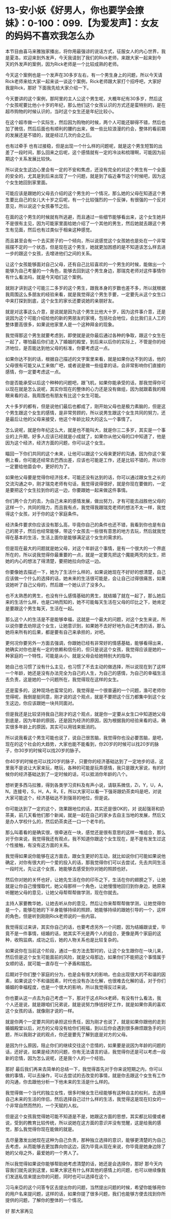 # 13-安小妖《好男人，你也要学会撩妹》：0-100：099.【为爱发声】：女友的妈妈不喜欢我怎么办

本节目由喜马来雅独家播出，将你用最强谅的说话方式，征服女人的内心世界，我是夏洛，欢迎来到外发声，今天我请到了我们的Rick老师，来跟大家一起来到今天的外发声的案例，因为Rick老师是一个比较成熟的老师。

今天这个案例也是一个发声在30多岁左右，有一个男生身上的问题，所以今天请Rick老师来给大家一起来谈一谈这个案例，Rick老师跟大家打个招呼吧，大家好 我是Rick，那好 下面我先给大家介绍一下。

今天要讲的这个案例，那阿里的主人公这个男生呢，大概年纪有30多岁，然后这个女孩呢要比他小十岁的年纪，那么他们这个女孩认识的方式还是蛮特别的，是在超市购物的时候认识的，当时这个女生还是年纪比较小。

在这个超市做一个实际生，然后因为购物的时候，两个人可能还聊得不错，然后也加了微信，然后后面也有顺利的腰约出来，做一些比较浪漫的约会，整体的看前期的发展还是不错的，就是经过几次约会之后。

也有过牵手 也有过接稳，但是出现一个什么样的问题呢，就是这个男生短暂的出差了一段时间，那么回来之后呢，这个感情就有一定的冷淡和梳理啊，可能因为前期这个关系发展比较快。

所以说女生这边心里会有一定的不安和焦虑，还没有完全的对这个男生有一个全面的安全的，尤其是到后来出现了一个问题，就是到了临近春节这个时候吧，因为这个女生她回到家里面。

可能应该是跟她的父母去介绍的这个男生的一个情况，那么她的父母在知道这个男生要比自己的女儿大十岁之后呢，有一个比较强烈的一个反弹，有很强的一个反对意见，所以说这个女孩春节之后。

在面的这个男生的时候就有所逃避，而且通过一些细节能够看出来，这个女生她并不是很有主见，因为可能家里面给她介绍了一个其他的男生，然后她就去跟这个男生有见面，然后也有过类似于相亲这种感觉。

而且甚至会有一个去买房子的一个倾向，所以说感觉这个女孩她也是处在一个非常摇摆不定的一个状态，但是现在这个男生，她就更加困惑的是不知道该怎么样去进一步的跟这个女孩，去增进他们之间的关系。

让这个女孩能够面对自己父母，还有自己比较喜欢的一个男生的时候，能做出一个能够为自己考量的一个角色，能够去回到这个男生身边，那瑞克老师对这件事情你有什么看法吗，就是今天咱们这个案例。

就刚才讲到这个可能三二多岁的这个男生，跟我本身的岁数也差不多，所以就根据我周围这么多朋友的经验来看，就是我觉得这个男生手要，一定要先从这个女生口中来打探到到底，这个女生的家长还要说她的亲朋好友。

就是对这事这么介意，是说就是因为这个男生比他大十岁，因为这件事介意，还是说因为这个可能介绍给他的新的男朋友的家境，包括社会地位，会比我们主人工的整体要高很多，如果说他家里人是一个这种拜金的现象。

我觉得那这个男生就要考虑到，即使就是说你最后通过各种的争取，跟这个女生在一起了，哪怕最后你们走入了婚姻的殿堂，到后来以后你的实际上，不管是你的经济地位，是否能达到他父母的标准，你要考虑这一点。

如果你达不到的话，根据自己描述的文字案里来看，就是如果你达不到的话，他的父母很有可能又从工来做广吧，或者说是做一些组拿的话，会非常影响你们直接的感情，你一定要考虑这一点。

你是否能承受以后这个种种的问题吧，跟飞机，如果你能承受的话，那我觉得你可以现在就是怎么说呢，其实你现在的整体的心力还是没有做组，因为就跟着我的精眼来看的话，我周围也有朋友有比这个女生可能。

大十多岁的都有，但是说他们最后也都成了，刚开始父母也是极力素脑的，但是这个男生跟这个女生的感情，是非常劳顾的，所以说男生跟这个女生共同的努力，还是最后让他的父母来接受，他这个年龄比较大的这么一个事情了。

怎么说呢，就是你年纪这么大，就是也不能叫大，就是你三二多岁，其实是一个事业的上升期，好多人应该已经就是小成就了，如果你从他父母的口中知道了，他是因为这个经济，经济方面的问题，你可以这个女生。

瞄回一下你们共同的这个未来，让他可以跟这个父母来更好的沟通，因为你这个案例上看，你可能还经常去巴西出差，应该也可能是工作，还是比较不错的，所以你一定要给他苗会中，更好的为了。

如果他父母要是觉得你经济技术，可能还没有达到的话，你可以通过跟女生之长的交流沟通之中，刚才瑞克老师有句话，我觉得说得很好，就是你现在要做的，一定是要把这个女生拉到你的这一边，你要跟她一起来做这件事情。

你们两个合力的去，为自己未来的感情发展，做出努力，才有可能去战胜他父母的这样一个，共同的阻力，而且我有点，我觉得我跟瑞克老师的想法不太一样，我觉得这个女孩，对于你的这个家庭条件。

经济条件要求你应该没有那么高，毕竟你自己的条件也还不错，我看到你也是有自己的房子，然后也经常能够，带这个女孩去一些很有意思的地方去玩，然后就我觉得在基本的生活，生活上面你是能够满足这个女生的需求的。

但是现在最大的问题就是她父母，对这个年龄这个事情，是有一个很大的一个界底所在的，所以说我觉得你最重要的一点，就是一定要先把这个魔能两壳的女生，把她的内心的想法了得清楚，要把她拉向你这一边。

你要像她去描述一下，她为了生活什么样的，如果说她现在不好好的想清楚，自己应该做一个什么的选择的话，她未来的生活很可能是，会让自己过得很痛苦，如果说她听了自己父母的，然后跟一个她认识了没多久。

也不太熟悉的男生，也没有什么感情基础的男生，就结婚了就在一起了，那么她后来的生活什么样，也是口响而知的，她不可能每天生活在父母的印比之下，她肯定是要跟这个男生每天，生活在一起。

那么这个人的生活是不是能够幸福，这就是一个最大的问题，对这个女生来说，所以说你要去劝除这个女生，让她意识到，如果她不去好好地为自己考虑的话，那么她将来所有的后果，都是要有自己来承担的，对吧。

更何况你要另外一方面去强调，你跟她已经有非常好的情感基础，能够看得出来，她确实对你也是有一定的依赖和信任的，但只是说这个女孩，我觉得应该是她的一种家庭的一个特性，可能是从小，就是父母会给她特别大的指导。

她自己也习惯了没有什么主见，也习惯了不去主动的做选择，所以说现在到了这样一个年龄，她还是没有办法完全为自己的人生，为自己的感情，为自己的幸福生活去负责，这是她的一个问题所在，我觉得现在这样的女生。

还是蛮多的，这种现场也蛮常见的，我觉得是一个很普遍的一个问题，渔可老师你觉得呢，我倒是挺同意，刚才说的这个观点，就是不要把这个压力都集中到这个女生这边，你应该跟她一块共同面对。

但是我还是比较坚持我自己刚才的这个观点，就是你一定要从女生口中知道她父母到底是，因为年龄的原因，还是因为经济的原因，因为根据我的经验来看的话，确实很多年龄上的原因，其实可以用钱来抵消的。

所以说我看这个男生可能也说了，说自己很苦脑，我觉得你也没必要苦脑，是吧，现在的这个社会的大趋势，大家也能不能看到，你20岁的时候可以找20岁的脉子，你30岁的时候可以找20岁的脉子。

你40岁的时候也可以找20岁的脉子，只要你的经济基础达到了一定地步的话，这里我不是说让大家来玩，瞎玩，各种的可能是玩弄感情，我只是跟大家说，有的时候你的经济基础达到了一定时候的话，可以抵消你年龄的八个。

想听更多西马拉雅，得到各类学习资料及有声小说，请联系微信，Zi，Y，U，A，N，连接号，S，H，A，R，E，所以大家可以看一下强哥跟奶茶卖吗是吧，对说大家可能这个，经济基础达不到强哥的地位，但是说。

你可能达到了一定的这个，效果跟地位的话，其实还是很OK的，对 说起强哥和奶茶美，前几天看他们那个新闻，就是一起在自己的家乡去自主当地的发展，然后又是办人学校什么的，然后奶茶卖还一口一个老牛的。

那么叫着看的是确实很，很牵迷在一块，感觉还是很有意思的这样一堆组合，那么对于你来说，我觉得我还有观点，我不知道你跟这个女生现在，是不是有发生过这个性接触，有没有这方面的关系。

我觉得如果说你能够在这方面去，跟女生更好的互动，就比如说你们可能如果说他确定，对你有很大的一个爱的投入的话，那我觉得你们可以去尝试，先去共同生活一段时光，先让这个女孩，她能够去感受到你对她的照顾也好。

然后你对她的关怀也好，让她先生活在你的印币之下，生活在你的翅膀之下，让她就是让你自己慢慢取代，她父母那样一个角色，让她慢慢地回归到你身边，她原来听醒她父母的意见，让她父母帮帮帮做学测，现在你就去。

主持人家要教华她，让她去听从你的意见，然后让你来帮帮帮做学测，让她觉得你是一个，能够在她的下半身能够持续的照顾，她能够持续的跟她引导的一个，这样的角色，但是听到刚刚Rick老师说的一些内容。

我觉得反过来讲，其实你自己的话，也要考虑另外一个问题，因为结婚跟谈爱，毕竟不是一件事情，结婚的话，她其实不光是两个人的组合，更像是两个家庭的这种，收购监病，成功之后，她的人物关系也是比较复杂的。

如果说你在当前这个阶段，通过一些方法去暂时的，让这个女生跟你在一块儿来，然后但是这个女生可能面前的风险，就是父母那边，如果你们不能把这个事情属于女顺的话，就可能一直存在一个矛盾和尴尬。

后期对于你们整个家庭的分为，也是会有很大的影响，也会出现很大的不和谐的因素，如果说这个不和谐因素，时代也没有办法化解，也很难去化解的话，对于你们婚姻的幸福程度，也是一个很大的影响，所以我觉得反过来说。

你也要从这一点去为自己考虑一下，那对于这点Rick老師，有没有什么看法，我个人还是说，就是跟咱们兄弟说，就是说努力挣钱好好工作，就是如果你真的喜欢这个女孩的话，就像刚才说的一样。

就是你两个一定要共同的承担这份责任，因为刚才也说了，就是如果你跟他的走到婚姻殿堂以后，对方的父母没有给你们祝福，到以后你会遇到很多麻烦跟急手的问题，所以我刚才说的观点，你还是要先了解到底是对方的父母。

是因为什么原因，阻止你们的继续交往这个恋情的，如果要是说因为年龄的问题的话，还好说，如果是经济的问题，你有无法语言的话，我觉得你还是可以考虑一段新的恋情，因为怎么说呢，还是我个人的一个经验。

那好 最后我们再来去简单的总结一下，我觉得首先对于你来说短期之内，你可以做的事情，可以去操作，可以去尝试的去改变的事情，就是你去跟这个女生有工作的沟通，你去跟他分析一下他未来的生活是什么样的。

我觉得做一个当代的独立女性，很多时候女生已经能够有这种自主的权利，去选择自己未来的生活的伴侣，然后选择自己过什么样的生活，我觉得这是现在妇女的一个非常自然而然的，一个天赋的人权。

但是这个女孩我觉得她可能不知道是不是，她跟这方面的思想，其实都比较傻或者说，受到的教育比较传统，所以说她在这方面的意识并没有觉醒，这是给我的感觉，那么我觉得你现在能做的就是。

去尽量激发出她现在这种为自己负责，那种独立选择的意识，能够更清楚的为自己去考虑，从而能够去更加靠向你这边，因为毕竟从现在来说，你毕竟是她身边除了她的父母之外，最爱她的一个男人了。

所以我觉得如果说你能够帮助她考虑清楚的话，她还是会选择你，那好 那今天内容我们就先说到这里，如果大家还有什么样其他的感情上的问题，也可以继续像我们发送私信来提出你的问题，同时也可以选择在这个。

习马来亞的这个问答专区去提出你的问题，当然提出问题的时候，希望你能够用你的用户名来提问题，这样的话，如果你提了很多问题，我们也能够方便去找到你所提供的问题，了解你的整体的一个情况。

好 那大家再见